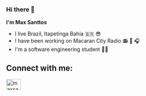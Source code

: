 ### Hi there 👋

**I'm Max Santtos**

* I live Brazil, Itapetinga Bahia :brazil: :sunglasses:
* I have been working on Macaran City Radio :radio: :microphone: :headphones:
* I'm a software engineering student :man_technologist: 
## Connect with me:
<a href=https://www.linkedin.com/in/maxsuelsanttos/ target="_blank">
<img align="center" alt="maxsanttos-linkedin" height="30" width="40" src="devicon-linkedin-plain"style="max-width:100%;">
</a>

<!--
**maxsanttos/maxsanttos** is a ✨ _special_ ✨ repository because its `README.md` (this file) appears on your GitHub profile.


